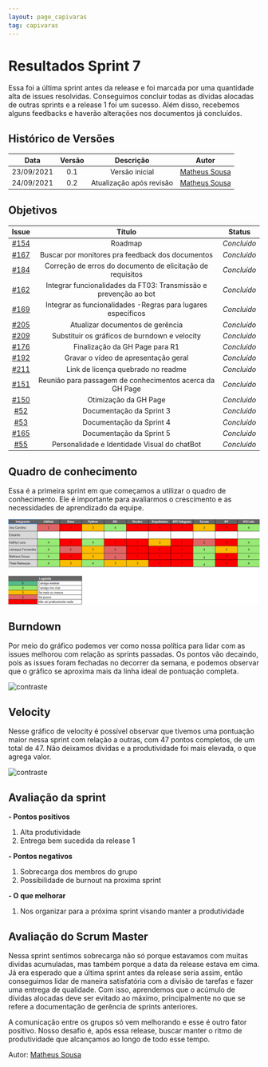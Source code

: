 ```yaml
---
layout: page_capivaras
tag: capivaras
---
```

# Resultados Sprint 7

Essa foi a última sprint antes da release e foi marcada por uma quantidade alta de issues resolvidas. Conseguimos concluir todas as dívidas alocadas de outras sprints e a release 1 foi um sucesso. 
Além disso, recebemos alguns feedbacks e haverão alterações nos documentos já concluídos.

## Histórico de Versões

| Data       | Versão | Descrição                      | Autor             |
| :--------: | :----: | :----------:                   | :---------------: |
| 23/09/2021 |  0.1   | Versão inicial | [Matheus Sousa](https://github.com/gatotabaco)|
| 24/09/2021 |  0.2   | Atualização após revisão | [Matheus Sousa](https://github.com/gatotabaco)|

## Objetivos

|  Issue  |                   Título                  |              Status             | 
|:-------:|:-----------------------------------------:|:-------------------------------:|
| [#154](https://github.com/fga-eps-mds/2021-1-Bot/issues/154) | Roadmap | _Concluído_ |
| [#167](https://github.com/fga-eps-mds/2021-1-Bot/issues/167) | Buscar por monitores pra feedback dos documentos | _Concluído_ |
| [#184](https://github.com/fga-eps-mds/2021-1-Bot/issues/184) | Correção de erros do documento de elicitação de requisitos | _Concluído_ |
| [#162](https://github.com/fga-eps-mds/2021-1-Bot/issues/162) | Integrar funcionalidades da FT03: Transmissão e prevenção ao bot | _Concluído_ |
| [#169](https://github.com/fga-eps-mds/2021-1-Bot/issues/169) | Integrar as funcionalidades -Regras para lugares específicos | _Concluído_ |
| [#205](https://github.com/fga-eps-mds/2021-1-Bot/issues/205) | Atualizar documentos de gerência | _Concluído_ |
| [#209](https://github.com/fga-eps-mds/2021-1-Bot/issues/209) | Substituir os gráficos de burndown e velocity | _Concluído_ |
| [#176](https://github.com/fga-eps-mds/2021-1-Bot/issues/176) | Finalização da GH Page para R1 | _Concluído_ |
| [#192](https://github.com/fga-eps-mds/2021-1-Bot/issues/192) | Gravar o vídeo de apresentação geral | _Concluído_ |
| [#211](https://github.com/fga-eps-mds/2021-1-Bot/issues/211) | Link de licença quebrado no readme | _Concluído_ |
| [#151](https://github.com/fga-eps-mds/2021-1-Bot/issues/151) | Reunião para passagem de conhecimentos acerca da GH Page | _Concluído_ |
| [#150](https://github.com/fga-eps-mds/2021-1-Bot/issues/150) | Otimização da GH Page | _Concluído_ |
| [#52](https://github.com/fga-eps-mds/2021-1-Bot/issues/52) | Documentação da Sprint 3 | _Concluído_ |
| [#53](https://github.com/fga-eps-mds/2021-1-Bot/issues/53) | Documentação da Sprint 4 | _Concluído_ |
| [#165](https://github.com/fga-eps-mds/2021-1-Bot/issues/165) | Documentação da Sprint 5 | _Concluído_ |
| [#55](https://github.com/fga-eps-mds/2021-1-Bot/issues/55) | Personalidade e Identidade Visual do chatBot | _Concluído_ |

## Quadro de conhecimento

Essa é a primeira sprint em que começamos a utilizar o quadro de conhecimento. Ele é importante para avaliarmos o crescimento e as necessidades de aprendizado da equipe.

![](../assets/conhecimento_sprint7.png)

## Burndown

Por meio do gráfico podemos ver como nossa política para lidar com as issues melhorou com relação as sprints passadas. Os pontos vão decaindo, pois as issues foram fechadas
no decorrer da semana, e podemos observar que o gráfico se aproxima mais da linha ideal de pontuação completa.

<img src="{{ '/assets/img/capivaras/burndown_sprint7.png' | prepend: site.baseurl }}" alt="contraste" width="700"/>

## Velocity

Nesse gráfico de velocity é possível observar que tivemos uma pontuação maior nessa sprint com relação a outras, com 47 pontos completos, de um total de 47. Não deixamos dívidas e a produtividade foi mais elevada, o que agrega valor.

<img src="{{ '/assets/img/capivaras/velocity_sprint7.png' | prepend: site.baseurl }}" alt="contraste" width="700"/>

## Avaliação da sprint

**- Pontos positivos**

1. Alta produtividade	
2. Entrega bem sucedida da release 1	 	

**- Pontos negativos**

1. Sobrecarga dos membros do grupo
2. Possibilidade de burnout na proxima sprint

**- O que melhorar**

1. Nos organizar para a próxima sprint visando manter a produtividade

## Avaliação do Scrum Master

Nessa sprint sentimos sobrecarga não só porque estavamos com muitas dividas acumuladas, mas também porque a data da release estava em cima. Já era esperado que a última sprint antes da release seria assim, 
então conseguimos lidar de maneira satisfatória com a divisão de tarefas e fazer uma entrega de qualidade. Com isso, aprendemos que o acúmulo de dívidas alocadas deve ser evitado ao máximo, principalmente no que se refere a
documentação de gerência de sprints anteriores.

A comunicação entre os grupos só vem melhorando e esse é outro fator positivo. Nosso desafio é, após essa release, buscar manter o ritmo de produtividade que alcançamos ao longo de todo esse tempo.

Autor: [Matheus Sousa](https://github.com/gatotabaco)
